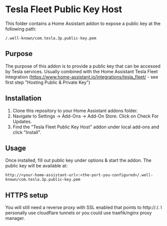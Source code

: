 # Tesla Fleet Public Key Host

This folder contains a Home Assistant addon to expose a public key at the following path:

```
/.well-known/com.tesla.3p.public-key.pem
```

## Purpose

The purpose of this addon is to provide a public key that can be accessed by Tesla services. Usually combined with the Home Assistant Tesla Fleet Integration (<https://www.home-assistant.io/integrations/tesla_fleet/> - see first step "Hosting Public & Private Key")

## Installation

1. Clone this repository to your Home Assistant addons folder.
2. Navigate to Settings -> Add-Ons -> Add-On Store. Click on Check For Updates.
3. Find the "Tesla Fleet Public Key Host" addon under local add-ons and click "Install".

## Usage

Once installed, fill out public key under options & start the addon. The public key will be available at:

```
http://<your-home-assistant-url>:<the-port-you-configured>/.well-known/com.tesla.3p.public-key.pem
```

## HTTPS setup
You will still need a reverse proxy with SSL enabled that points to http://<your-home-assistant-ip>:<the-port-you-configured>/. I personally use cloudflare tunnels or you could use traefik/nginx proxy manager.